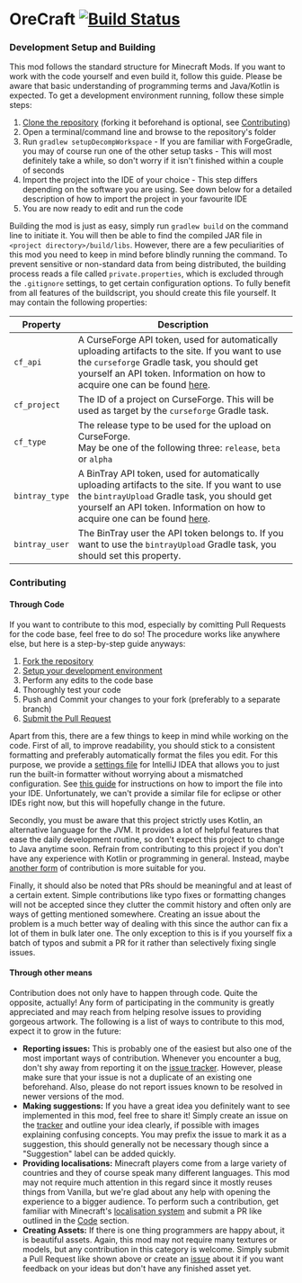 OreCraft [![Build Status](https://travis-ci.org/PaperKarmaBabies/OreCraft.svg?branch=master)](https://travis-ci.org/PaperKarmaBabies/OreCraft)
========

### Development Setup and Building
This mod follows the standard structure for Minecraft Mods. If you want to work with the code yourself and even build it, follow this guide. Please be aware that basic understanding of programming terms and Java/Kotlin is expected.
To get a development environment running, follow these simple steps:

  1. [Clone the repository](https://help.github.com/articles/cloning-a-repository/) (forking it beforehand is optional, see [Contributing](#contributing))
  2. Open a terminal/command line and browse to the repository's folder
  3. Run `gradlew setupDecompWorkspace`
    - If you are familiar with ForgeGradle, you may of course run one of the other setup tasks
    - This will most definitely take a while, so don't worry if it isn't finished within a couple of seconds
  4. Import the project into the IDE of your choice
    - This step differs depending on the software you are using. See down below for a detailed description of how to import the project in your favourite IDE
  5. You are now ready to edit and run the code

Building the mod is just as easy, simply run `gradlew build` on the command line to initiate it. You will then be able to find the compiled JAR file in `<project directory>/build/libs`. However, there are a few peculiarities of this mod you need to keep in mind before blindly running the command. To prevent sensitive or non-standard data from being distributed, the building process reads a file called `private.properties`, which is excluded through the `.gitignore` settings, to get certain configuration options. To fully benefit from all features of the buildscript, you should create this file yourself. It may contain the following properties:

|Property|Description|
|--------|-----------|
|`cf_api`|A CurseForge API token, used for automatically uploading artifacts to the site. If you want to use the `curseforge` Gradle task, you should get yourself an API token. Information on how to acquire one can be found [here](https://github.com/curseforge/api#generate-a-token).|
|`cf_project`|The ID of a project on CurseForge. This will be used as target by the `curseforge` Gradle task.|
|`cf_type`|The release type to be used for the upload on CurseForge.<br>May be one of the following three: `release`, `beta` or `alpha`|
|`bintray_type`|A BinTray API token, used for automatically uploading artifacts to the site. If you want to use the `bintrayUpload` Gradle task, you should get yourself an API token. Information on how to acquire one can be found [here](https://bintray.com/docs/usermanual/interacting/interacting_editingyouruserprofile.html#anchorAPIKEY).|
|`bintray_user`|The BinTray user the API token belongs to. If you want to use the `bintrayUpload` Gradle task, you should set this property.|

### Contributing
#### Through Code
If you want to contribute to this mod, especially by comitting Pull Requests for the code base, feel free to do so! The procedure works like anywhere else, but here is a step-by-step guide anyways:

  1. [Fork the repository](https://help.github.com/articles/fork-a-repo/)
  2. [Setup your development environment](#development-setup-and-building)
  3. Perform any edits to the code base
  4. Thoroughly test your code
  5. Push and Commit your changes to your fork (preferably to a separate branch)
  6. [Submit the Pull Request](https://help.github.com/articles/creating-a-pull-request/)

Apart from this, there are a few things to keep in mind while working on the code.
First of all, to improve readability, you should stick to a consistent formatting and preferably automatically format the files you edit. For this purpose, we provide a [settings file](https://gist.github.com/PaleoCrafter/ab1c3e01501794843443a8af13a55fc6) for IntelliJ IDEA that allows you to just run the built-in formatter without worrying about a mismatched configuration. See [this guide](https://www.jetbrains.com/help/idea/2016.1/copying-code-style-settings.html) for instructions on how to import the file into your IDE. Unfortunately, we can't provide a similar file for eclipse or other IDEs right now, but this will hopefully change in the future.

Secondly, you must be aware that this project strictly uses Kotlin, an alternative language for the JVM. It provides a lot of helpful features that ease the daily development routine, so don't expect this project to change to Java anytime soon. Refrain from contributing to this project if you don't have any experience with Kotlin or programming in general. Instead, maybe [another form](#through-other-means) of contribution is more suitable for you.

Finally, it should also be noted that PRs should be meaningful and at least of a certain extent. Simple contributions like typo fixes or formatting changes will not be accepted since they clutter the commit history and often only are ways of getting mentioned somewhere. Creating an issue about the problem is a much better way of dealing with this since the author can fix a lot of them in bulk later one. The only exception to this is if you yourself fix a batch of typos and submit a PR for it rather than selectively fixing single issues.

#### Through other means
Contribution does not only have to happen through code. Quite the opposite, actually! Any form of participating in the community is greatly appreciated and may reach from helping resolve issues to providing gorgeous artwork. The following is a list of ways to contribute to this mod, expect it to grow in the future:

  - **Reporting issues:** This is probably one of the easiest but also one of the most important ways of contribution. Whenever you encounter a bug, don't shy away from reporting it on the [issue tracker](https://github.com/PaperKarmaBabies/OreCraft/issues). However, please make sure that your issue is not a duplicate of an existing one beforehand. Also, please do not report issues known to be resolved in newer versions of the mod.
  - **Making suggestions:** If you have a great idea you definitely want to see implemented in this mod, feel free to share it! Simply create an issue on the [tracker](https://github.com/PaperKarmaBabies/OreCraft/issues) and outline your idea clearly, if possible with images explaining confusing concepts. You may prefix the issue to mark it as a suggestion, this should generally not be necessary though since a "Suggestion" label can be added quickly.
  - **Providing localisations:** Minecraft players come from a large variety of countries and they of course speak many different languages. This mod may not require much attention in this regard since it mostly reuses things from Vanilla, but we're glad about any help with opening the experience to a bigger audience. To perform such a contribution, get familiar with Minecraft's [localisation system](http://minecraft.gamepedia.com/Language) and submit a PR like outlined in the [Code](#through-code) section.
  - **Creating Assets:** If there is one thing programmers are happy about, it is beautiful assets. Again, this mod may not require many textures or models, but any contribution in this category is welcome. Simply submit a Pull Request like shown above or create an [issue](https://github.com/PaperKarmaBabies/OreCraft/issues) about it if you want feedback on your ideas but don't have any finished asset yet.